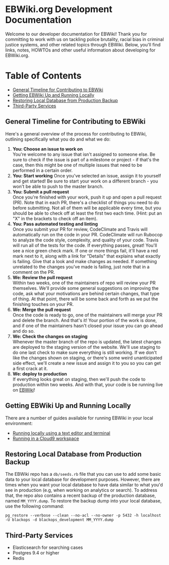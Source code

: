 # EBWiki.org Development Documentation

Welcome to our developer documentation for EBWiki!  Thank you for committing to work with us on tackling police brutality, racial bias in criminal justice systems, and other related topics through EBWiki. Below, you'll find links, notes, HOWTOs and other useful information about developing for EBWiki.org. 

# Table of Contents
* [General Timeline for Contributing to EBWiki](#general-timeline-for-contributing-to-ebwiki)
* [Getting EBWiki Up and Running Locally](#getting-ebwiki-up-and-running-locally)
* [Restoring Local Database from Production Backup](#restoring-local-database-from-production-backup)
* [Third-Party Services](#third-party-services)

## General Timeline for Contributing to EBWiki

Here's a general overview of the process for contributing to EBWiki, outlining specifically what you do and what we do:

1. **You: Choose an issue to work on**  
You're welcome to any issue that isn't assigned to someone else.  Be sure to check if the issue is part of a milestone or project - if that's the case, then this might be one of multiple issues that need to be performed in a certain order.  
2. **You: Start working**
Once you've selected an issue, assign it to yourself and get started!  Be sure to start your work on a different branch - you won't be able to push to the master branch.
3. **You: Submit a pull request**  
Once you're finished with your work, push it up and open a pull request (PR).  Note that in each PR, there's a checklist of things you need to do before submitting.  Not all of them will be applicable every time, but you should be able to check off at least the first two each time. (Hint: put an "X" in the brackets to check off an item).
4. **You: Pass automated testing and linting**  
Once you submit your PR for review, CodeClimate and Travis will automatically run on the code in your PR.  CodeClimate will run Rubocop to analyze the code style, complexity, and quality of your code.  Travis will run all of the tests for the code.  If everything passes, great!  You'll see a nice green check mark.  If one or more things fail, it'll have a red mark next to it, along with a link for "Details" that explains what exactly is failing.  Give that a look and make changes as needed.  If something unrelated to the changes you've made is failing, just note that in a comment on the PR.
5.  **We: Review the pull request**  
Within two weeks, one of the maintainers of repo will review your PR themselves.  We'll provide some general suggestions on improving the code, ask what your motivations are behind certain changes, that type of thing.  At that point, there will be some back and forth as we put the finishing touches on your PR.
6.  **We: Merge the pull request**  
Once the code is ready to go, one of the maintainers will merge your PR and delete the branch.  And that's it!  Your portion of the work is done, and if one of the maintainers hasn't closed your issue you can go ahead and do so.  
7. **We: Check the changes on staging**  
Whenever the master branch of the repo is updated, the latest changes are deployed to the staging version of the website.  We'll use staging to do one last check to make sure everything is still working.  If we don't like the changes shown on staging, or there's some weird unanticipated side effect, we'll create a new issue and assign it to you so you can get a first crack at it.
8. **We: deploy to production**  
If everything looks great on staging, then we'll push the code to production within two weeks.  And with that, your code is be running live on [EBWiki](ebwiki.org)!

## Getting EBWiki Up and Running Locally

There are a number of guides available for running EBWiki in your local environment:
* [Running locally using a text editor and terminal](SETUP_LOCALLY.md)
* [Running in a Cloud9 workspace](https://github.com/EBWiki/EBWiki/wiki/Running-EB-Wiki-development-environment-on-Cloud9-(WIP))

## Restoring Local Database from Production Backup

The EBWiki repo has a `db/seeds.rb` file that you can use to add some basic data to your local database for development purposes.  However, there are times when you want your local database to have data similar to what you'd see in production (e.g, when working on analytics or search).  To address that, the repo also contains a recent backup of the production database, named `MM_YYYY.dump`.  To restore the backup dump into your local database, use the following command:

```
pg_restore --verbose --clean --no-acl --no-owner -p 5432 -h localhost -U blackops -d blackops_development MM_YYYY.dump
```

## Third-Party Services
* Elasticsearch for searching cases
* Postgres 9.4 or higher
* Redis 
